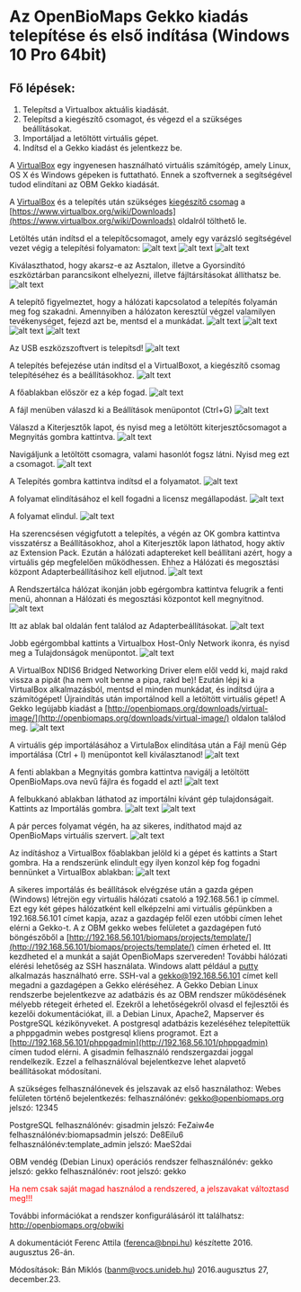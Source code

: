 # Az OpenBioMaps Gekko kiadás telepítése és első indítása (Windows 10 Pro 64bit)


## Fő lépések:

1. Telepítsd a Virtualbox aktuális kiadását.
2. Telepítsd a kiegészítő csomagot, és végezd el a szükséges beállításokat.
3. Importáljad a letöltött virtuális gépet.
4. Indítsd el a Gekko kiadást és jelentkezz be.

A [VirtualBox](http://virtualbox.org/) egy ingyenesen használható virtuális számítógép, amely Linux, OS X és Windows gépeken is futtatható. Ennek a szoftvernek a segítségével tudod elindítani az OBM Gekko kiadását.

A [VirtualBox](http://download.virtualbox.org/virtualbox/5.1.4/VirtualBox-5.1.4-110228-Win.exe) és a telepítés után szükséges [kiegészítő
csomag](http://download.virtualbox.org/virtualbox/5.1.4/Oracle_VM_VirtualBox_Extension_Pack-5.1.4-110228.vbox-extpack) a [https://www.virtualbox.org/wiki/Downloads](https://www.virtualbox.org/wiki/Downloads) oldalról tölthető le.

Letöltés után indítsd el a telepítőcsomagot, amely egy varázsló segítségével vezet végig a telepítési folyamaton:
![alt text][fig1]
![alt text][fig2]
![alt text][fig3]

Kiválaszthatod, hogy akarsz-e az Asztalon, illetve a Gyorsindító eszköztárban parancsikont elhelyezni, illetve fájltársításokat állíthatsz be.
![alt text][fig4]

A telepítő figyelmeztet, hogy a hálózati kapcsolatod a telepítés folyamán meg fog szakadni.
Amennyiben a hálózaton keresztül végzel valamilyen tevékenységet, fejezd azt be, mentsd el a munkádat.
![alt text][fig5]
![alt text][fig6]
![alt text][fig7]
![alt text][fig8]

Az USB eszközszoftvert is telepítsd!
![alt text][fig9]

A telepítés befejezése után indítsd el a VirtualBoxot, a kiegészítő csomag telepítéséhez és a beállításokhoz.
![alt text][fig10]

A főablakban először ez a kép fogad.
![alt text][fig11]

A fájl menüben válaszd ki a Beállítások menüpontot (Ctrl+G)
![alt text][fig12]

Válaszd a Kiterjesztők lapot, és nyisd meg a letöltött kiterjesztőcsomagot a Megnyitás gombra kattintva.
![alt text][fig13]

Navigáljunk a letöltött csomagra, valami hasonlót fogsz látni. Nyisd meg ezt a csomagot.
![alt text][fig14]

A Telepítés gombra kattintva indítsd el a folyamatot.
![alt text][fig15]

A folyamat elindításához el kell fogadni a licensz megállapodást.
![alt text][fig16]

A folyamat elindul.
![alt text][fig17]

Ha szerencsésen végigfutott a telepítés, a végén az OK gombra kattintva visszatérsz a Beállításokhoz, ahol a Kiterjesztők lapon láthatod, hogy aktív az Extension Pack.
Ezután a hálózati adaptereket kell beállítani azért, hogy a virtuális gép megfelelően működhessen. Ehhez a Hálózati és megosztási központ Adapterbeállításihoz kell eljutnod.
![alt text][fig18]

A Rendszertálca hálózat ikonján jobb egérgombra kattintva felugrik a fenti menü, ahonnan a Hálózati és megosztási központot kell megnyitnod.
![alt text][fig19]

Itt az ablak bal oldalán fent találod az Adapterbeállításokat.
![alt text][fig20]

Jobb egérgombbal kattints a Virtualbox Host-Only Network ikonra, és nyisd meg a Tulajdonságok menüpontot.
![alt text][fig21]

A VirtualBox NDIS6 Bridged Networking Driver elem elől vedd ki, majd rakd vissza a pipát (ha nem volt benne a pipa, rakd be)!
Ezután lépj ki a VirtualBox alkalmazásból, mentsd el minden munkádat, és indítsd újra a számítógépet!
Újraindítás után importálnod kell a letöltött virtuális gépet! A Gekko legújabb kiadást
a [http://openbiomaps.org/downloads/virtual-image/](http://openbiomaps.org/downloads/virtual-image/) oldalon találod meg.
![alt text][fig22]

A virtuális gép importálásához a VirtulaBox elindítása után a Fájl menü Gép importálása (Ctrl + I) menüpontot kell kiválasztanod!
![alt text][fig23]

A fenti ablakban a Megnyitás gombra kattintva navigálj a letöltött OpenBioMaps.ova nevű fájlra és fogadd el azt!
![alt text][fig24]

A felbukkanó ablakban láthatod az importálni kívánt gép tulajdonságait. Kattints az Importálás gombra.
![alt text][fig25]
![alt text][fig26]

A pár perces folyamat végén, ha az sikeres, indíthatod majd az OpenBioMaps virtuális szervert.
![alt text][fig27]

Az indításhoz a VirtualBox főablakban jelöld ki a gépet és kattints a Start gombra. Ha a rendszerünk elindult egy ilyen konzol kép fog fogadni bennünket a VirtualBox ablakban:
![alt text][fig28]

A sikeres importálás és beállítások elvégzése után a gazda gépen (Windows) létrejön egy virtuális hálózati csatoló a 192.168.56.1 ip címmel. Ezt egy két gépes hálózatként kell elképzelni ami virtuális gépünkben a 192.168.56.101 címet kapja, azaz a gazdagép felől ezen utóbbi címen lehet elérni a Gekko-t.   A z OBM gekko webes felületet a gazdagépen futó böngészőből a  [http://192.168.56.101/biomaps/projects/template/](http://192.168.56.101/biomaps/projects/template/) címen érheted el. Itt kezdheted el a munkát a saját OpenBioMaps szervereden!
További hálózati elérési lehetőség az SSH használata. Windows alatt például a [putty](http://www.putty.org) alkalmazás használható erre. SSH-val a gekko@192.168.56.101 címet kell megadni a gazdagépen a Gekko eléréséhez.
A Gekko Debian Linux rendszerbe bejelentkezve az adatbázis és az OBM rendszer működésének mélyebb rétegeit érheted el. Ezekről a lehetőségekről olvasd el fejlesztői és kezelői dokumentációkat, ill. a Debian Linux, Apache2, Mapserver és PostgreSQL kézikönyveket.
A postgresql adatbázis kezeléséhez telepítettük a phppgadmin webes postgresql kliens programot. Ezt a [http://192.168.56.101/phppgadmin](http://192.168.56.101/phppgadmin) címen tudod elérni. A gisadmin felhasználó rendszergazdai joggal rendelkezik. Ezzel a felhasználóval bejelentkezve lehet alapvető beállításokat módosítani.

A szükséges felhasználónevek és jelszavak az első használathoz:
Webes felületen történő bejelentkezés:
felhasználónév: gekko@openbiomaps.org	jelszó: 12345

PostgreSQL
felhasználónév: gisadmin		  jelszó: FeZaiw4e
felhasználónév:biomapsadmin		jelszó: De8Eilu6
felhasználónév:template_admin	jelszó: MaeS2dai

OBM vendég (Debian Linux) operációs rendszer
felhasználónév: gekko	  jelszó: gekko
felhasználónév: root		jelszó: gekko

<span style='color:red'>Ha nem csak saját magad használod a rendszered, 
a jelszavakat változtasd meg!!!</span>

További információkat a rendszer konfigurálásáról itt találhatsz:
http://openbiomaps.org/obwiki

A dokumentációt Ferenc Attila (ferenca@bnpi.hu) készítette 2016. augusztus 26-án. 

Módosítások:
Bán Miklós (banm@vocs.unideb.hu) 2016.augusztus 27, december.23.


[fig1]: https://github.com/OpenBioMaps/documentation/blob/master/images/fig1.png
[fig2]: https://github.com/OpenBioMaps/documentation/blob/master/images/fig2.png
[fig3]: https://github.com/OpenBioMaps/documentation/blob/master/images/fig3.png
[fig4]: https://github.com/OpenBioMaps/documentation/blob/master/images/fig4.png
[fig5]: https://github.com/OpenBioMaps/documentation/blob/master/images/fig5.png
[fig6]: https://github.com/OpenBioMaps/documentation/blob/master/images/fig6.png
[fig7]: https://github.com/OpenBioMaps/documentation/blob/master/images/fig7.png
[fig8]: https://github.com/OpenBioMaps/documentation/blob/master/images/fig8.png
[fig9]: https://github.com/OpenBioMaps/documentation/blob/master/images/fig9.png
[fig10]: https://github.com/OpenBioMaps/documentation/blob/master/images/fig10.png
[fig11]: https://github.com/OpenBioMaps/documentation/blob/master/images/fig11.png
[fig12]: https://github.com/OpenBioMaps/documentation/blob/master/images/fig12.png
[fig13]: https://github.com/OpenBioMaps/documentation/blob/master/images/fig13.png
[fig14]: https://github.com/OpenBioMaps/documentation/blob/master/images/fig14.png
[fig15]: https://github.com/OpenBioMaps/documentation/blob/master/images/fig15.png
[fig16]: https://github.com/OpenBioMaps/documentation/blob/master/images/fig16.png
[fig17]: https://github.com/OpenBioMaps/documentation/blob/master/images/fig17.png
[fig18]: https://github.com/OpenBioMaps/documentation/blob/master/images/fig18.png
[fig19]: https://github.com/OpenBioMaps/documentation/blob/master/images/fig19.png
[fig20]: https://github.com/OpenBioMaps/documentation/blob/master/images/fig20.png
[fig21]: https://github.com/OpenBioMaps/documentation/blob/master/images/fig21.png
[fig22]: https://github.com/OpenBioMaps/documentation/blob/master/images/fig22.png
[fig23]: https://github.com/OpenBioMaps/documentation/blob/master/images/fig23.png
[fig24]: https://github.com/OpenBioMaps/documentation/blob/master/images/fig24.png
[fig25]: https://github.com/OpenBioMaps/documentation/blob/master/images/fig25.png
[fig26]: https://github.com/OpenBioMaps/documentation/blob/master/images/fig26.png
[fig27]: https://github.com/OpenBioMaps/documentation/blob/master/images/fig27.png
[fig28]: https://github.com/OpenBioMaps/documentation/blob/master/images/fig28.png
